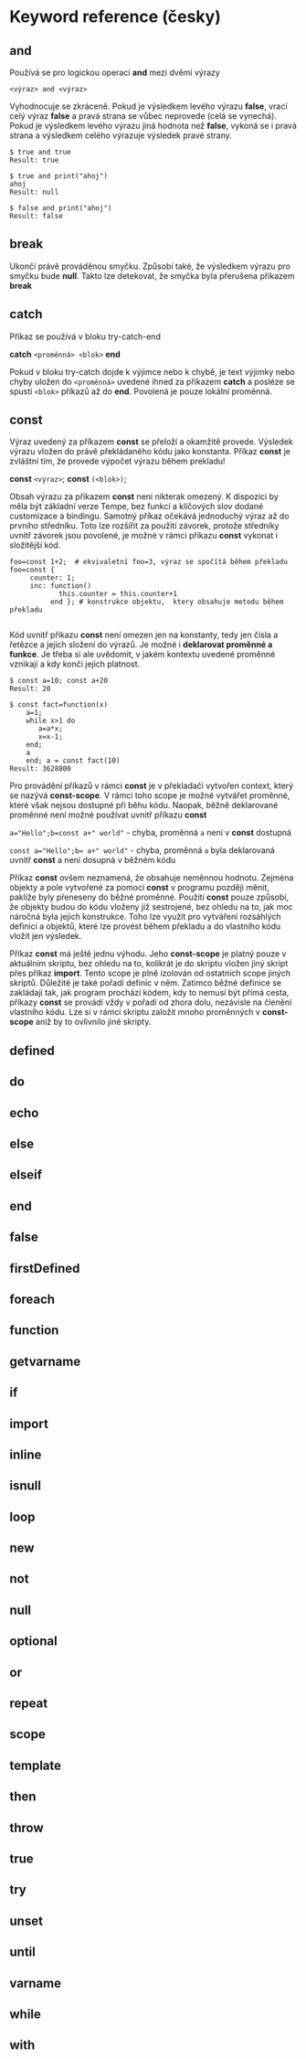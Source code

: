 Keyword reference (česky)
==========================

and
---------------

Používá se pro logickou operaci **and** mezi dvěmi výrazy
```
<výraz> and <výraz>
```
Vyhodnocuje se zkráceně. Pokud je výsledkem levého výrazu **false**, vrací celý výraz **false** a pravá strana se vůbec neprovede (celá se vynechá). Pokud je výsledkem levého výrazu jiná hodnota než **false**, vykoná se i pravá strana a výsledkem celého výrazuje výsledek pravé strany.

```
$ true and true
Result: true

$ true and print("ahoj")
ahoj
Result: null

$ false and print("ahoj")
Result: false

```

break
---------------

Ukončí právě prováděnou smyčku. Způsobí také, že výsledkem výrazu pro smyčku bude **null**. Takto lze detekovat,
že smyčka byla přerušena příkazem **break**

catch
---------------

Příkaz se používá v bloku try-catch-end

**catch** `<proměnná> <blok>` **end**

Pokud v bloku try-catch dojde k výjimce nebo k chybě, je text výjimky nebo chyby uložen do `<proměnná>` uvedené ihned za příkazem **catch** a posléze se spustí `<blok>` příkazů až do **end**. Povolená je pouze lokální proměnná.


const
---------------

Výraz uvedený za příkazem **const** se přeloží a okamžitě provede. Výsledek výrazu vložen do právě překládaného kódu jako konstanta. Příkaz **const** je zvláštní tím, že provede výpočet výrazu během prekladu!

**const** `<výraz>`;
**const** `(<blok>)`;

Obsah výrazu za příkazem **const** není nikterak omezený. K dispozici by měla být základní verze Tempe, bez funkcí a klíčových slov dodané customizace a bindingu. Samotný příkaz očekává jednoduchý výraz až do prvního středníku. Toto lze rozšířit za použití závorek, protože středníky uvnitř závorek jsou povolené, je možné v rámci příkazu **const** vykonat i složitější kód.

```
foo=const 1+2;  # ekvivaletní foo=3, výraz se spočítá během překladu
foo=const {
     counter: 1;
     inc: function()
            this.counter = this.counter+1
          end }; # konstrukce objektu,  ktery obsahuje metodu během překladu
      
```

Kód uvnitř příkazu **const** není omezen jen na konstanty, tedy jen čísla a řetězce a jejich složení do výrazů. Je možné i **deklarovat proměnné a funkce**. Je třeba si ale uvědomit, v jakém kontextu uvedené proměnné vznikají a kdy konči jejich platnost.

```
$ const a=10; const a+20
Result: 20

$ const fact=function(x)
    a=1;
    while x>1 do
       a=a*x;
       x=x-1;
    end;
    a
    end; a = const fact(10)
Result: 3628800
```

Pro provádění příkazů v rámci **const** je v překladači vytvořen context, který se nazývá **const-scope**. V rámci toho scope je možné vytvářet proměnné, které však nejsou dostupné při běhu kódu. Naopak, běžně deklarované proměnné není možné používat uvnitř příkazu **const**

`a="Hello";b=const a+" world"`  - chyba, proměnná `a` není v **const** dostupná

`const a="Hello";b= a+" world"`  - chyba, proměnná `a` byla deklarovaná uvnitř **const** a není dosupná v běžném kódu

Příkaz **const** ovšem neznamená, že obsahuje neměnnou hodnotu. Zejména objekty a pole vytvořené za pomocí **const** v programu později měnit, pakliže byly přeneseny do běžné proměnné. Použití **const** pouze způsobí, že objekty budou do kódu vloženy již sestrojené, bez ohledu na to, jak moc náročná byla jejich konstrukce. Toho lze využít pro vytváření rozsáhlých definicí a objektů, které lze provést během překladu a do vlastního kódu vložit jen výsledek.

Příkaz **const** má ještě jednu výhodu. Jeho **const-scope** je platný pouze v aktuálním skriptu, bez ohledu na to, kolikrát je do skriptu vložen jiný skript přes příkaz **import**. Tento scope je plně izolován od ostatních scope jiných skriptů. Důležité je také pořadí definic v něm. Zatímco běžné definice se zakládají tak, jak program prochází kódem, kdy to nemusí být přímá cesta, příkazy **const** se provádí vždy v pořadí od zhora dolu, nezávisle na členění vlastního kódu. Lze si v rámci skriptu založit mnoho proměnných v **const-scope** aniž by to ovlivnilo jiné skripty.

defined
---------------
do
---------------
echo
---------------
else
---------------
elseif
---------------
end
---------------
false
---------------
firstDefined
---------------
foreach 
---------------
function
---------------
getvarname
---------------
if
---------------
import
---------------
inline
---------------
isnull
---------------
loop
---------------
new
---------------
not
---------------
null
---------------
optional
---------------
or
---------------
repeat
---------------
scope
---------------
template
---------------
then
---------------
throw
---------------
true
---------------
try
---------------
unset
---------------
until
---------------
varname
---------------
while
---------------
with
---------------
